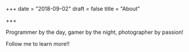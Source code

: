 +++
date = "2018-09-02"
draft = false
title = "About"

+++

Programmer by the day, gamer by the night, photographer by passion!

Follow me to learn more!!


